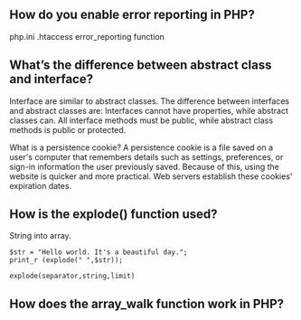 ## How do you enable error reporting in PHP?
 php.ini
 .htaccess
 error_reporting function

## What’s the difference between abstract class and interface?
Interface are similar to abstract classes. The difference between interfaces and abstract classes are: Interfaces cannot have properties, while abstract classes can. All interface methods must be public, while abstract class methods is public or protected.

What is a persistence cookie?
A persistence cookie is a file saved on a user's computer that remembers details such as settings, preferences, or sign-in information the user previously saved. Because of this, using the website is quicker and more practical. Web servers establish these cookies' expiration dates.

## How is the explode() function used?
String into array.
```
$str = "Hello world. It's a beautiful day.";
print_r (explode(" ",$str));
```
```explode(separator,string,limit)```

## How does the array_walk function work in PHP?